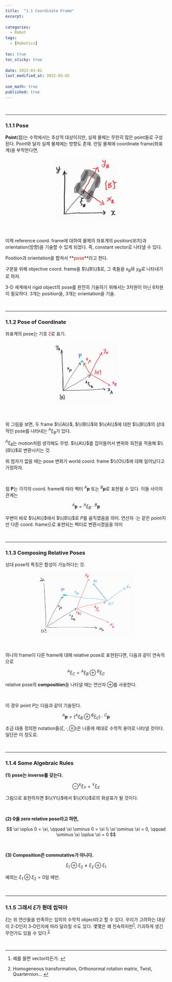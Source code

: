 ```yaml
---
title:  "1.1 Coordinate Frame"
excerpt: 

categories:
  - Robot
tags:
  - [Robotics]

toc: true
toc_sticky: true
 
date: 2022-03-02
last_modified_at: 2022-03-02

use_math: true
published: true
---
```


<br>

***
### 1.1.1 Pose

**Point**(점)는 수학에서는 추상적 대상이지만, 실제 물체는 무한히 많은 point들로 구성된다. Point와 달리 실제 물체에는 방향도 존재.
만일 물체에 coordinate frame(좌표계)을 부착한다면,

<p align="center"><img src="/assets/image/robotics/ch1/1.1b.jpg" width="200px" height="200px" title="" alt=""><br/></p>

<br>

이제 reference coord. frame에 대하여 물체의 좌표계의 position(위치)과 orientation(방향)을 기술할 수 있게 되었다. 즉, constant vector로 나타낼 수 있다.

Position과 orientation을 합쳐서 **<span style="color:red">pose</span>**라고 한다.

구분을 위해 objective coord. frame을 $\\{B\\}$로, 그 축들을 $x_{B}$와 $y_{B}$로 나타내기로 하자.

3-D 세계에서 rigid object의 pose를 완전히 기술하기 위해서는 3차원이 아닌 6차원이 필요하다. 3개는 position을, 3개는 orientation을 기술.

<br>

***
### 1.1.2 Pose of Coordinate

좌표계의 pose는 기호 <span style="color:red">$\xi$</span>로 표기.

<p align="center"><img src="/assets/image/robotics/ch1/1.2.jpg" width="200px" height="200px" title="" alt=""><br/></p>

<br>

위 그림을 보면, 두 frame $\\{A\\}$, $\\{B\\}$와 $\\{A\\}$에 대한 $\\{B\\}$의 상대적인 pose를 나타내는 $^{A}\xi_{B}$가 있다.

$^{A}\xi_{B}$는 motion처럼 생각해도 무방. $\\{A\\}$를 집어들어서 변위와 회전을 적용해 $\\{B\\}$로 변환시키는 것.

위 첨자가 없을 때는 pose 변화가 world coord. frame $\\{O\\}$에 대해 일어났다고 가정하자. 

<br>

점 $\textbf{P}$는 각각의 coord. frame에 따라 벡터 $^{A}\textbf{p}$ 또는 $^{B}\textbf{p}$로 표현될 수 있다. 이들 사이의 관계는

$$
{}^{A}\textbf{p} = {}^{A}\xi_{B} \cdot {}^{B}\textbf{p} \tag{ $ 1 $ }
$$

우변이 바로 $\\{A\\}$에서 $\\{B\\}$로 $P$를 움직였음을 의미. 연산자 $\cdot$는 같은 point지만 다른 coord. frame으로 표현되는 벡터로 변환시켰음을 의미

<br>

***
### 1.1.3 Composing Relative Poses

상대 pose의 특징은 합성이 가능하다는 것.

<p align="center"><img src="/assets/image/robotics/ch1/1.3.jpg" width="300px" height="200px" title="" alt=""><br/></p>

<br>

하나의 frame이 다른 frame에 대해 relative pose로 표현된다면, 다음과 같이 연속적으로

$$
^{A}\xi_{C} = {}^{A}\xi_{B} \oplus {}^{B}\xi_{C}
$$

relative pose의 **composition**을 나타낼 때는 연산자 $\oplus$를 사용한다.

<br>

이 경우 point $P$는 다음과 같이 기술된다.

$$
^{A}\textbf{p} = ({}^{A}\xi_{B} \oplus {}^{B}\xi_{C}) \cdot {}^{C}\textbf{p}
$$

조금 대충 정의한 notation들($\xi, \cdot, \oplus$)은 나중에 제대로 수학적 용어로 나타낼 것이다. 일단은 이 정도로.

<br>

***
### 1.1.4 Some Algebraic Rules

**(1) pose는 inverse를 갖는다.**

$$
\ominus {}^{X}\xi_{Y} = {}^{Y}\xi_{X}
$$

그림으로 표현하자면 $\\{Y\\}$에서 $\\{X\\}$로의 화살표가 될 것이다.

<br>

**(2) $0$을 zero relative pose라고 하면,**

$$
\xi \oplus 0 = \xi, \qquad \xi \ominus 0 = \xi \\
\xi \ominus \xi = 0, \qquad \ominus \xi \oplus \xi = 0
$$

<br>

**(3) Composition은 commutative가 아니다.**

$$
\xi_{1} \oplus \xi_{2} \not= \xi_{2} \oplus \xi_{1}
$$

예외는 $\xi_{1} \oplus \xi_{2} =0$일 때만.

<br>

***
### 1.1.5 그래서 $\xi$가 뭔데 씹덕아

$\xi$는 위 연산들을 만족하는 임의의 수학적 object라고 할 수 있다. 우리가 고려하는 대상이 2-D인지 3-D인지에 따라 달라질 수도 있다. 몇몇은 꽤 친숙하지만<sup id="fnref:1"><a href="#fn:1" rel="footnote">1</a></sup>, 기괴하게 생긴 무언가도 있을 수 있다.<sup id="fnref:2"><a href="#fn:2" rel="footnote">2</a></sup>

<br>

***

<div class="footnotes"><ol>
<li class="footnote" id="fn:1">
<p>
예를 들면 vector라든가.
<a href="#fnref:1" title=""> ↩</a><p>
<li class="footnote" id="fn:2">
<p>
Homogeneous transformation, Orthonormal rotation matrix, Twist, Quarternion...
<a href="#fnref:2" title=""> ↩</a><p>
